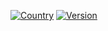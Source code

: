 [![Country](https://img.shields.io/badge/country-Indonesia-blue.svg)](#)
[![Version](https://badgen.net/badge/Rehat/Alpha/f2a)](#)
